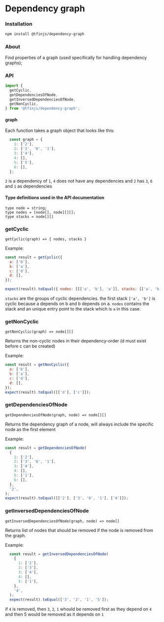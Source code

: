 Dependency graph
=======================

### Installation
```bash
npm install @tfinjs/dependency-graph
```

### About

Find properties of a graph (used specifically for handling dependency graphs);


### API

```javascript
import {
  getCyclic,
  getDependenciesOfNode,
  getInversedDependenciesOfNode,
  getNonCyclic,
} from '@tfinjs/dependency-graph';
```

#### graph

Each function takes a graph object that looks like this:
```javascript
  const graph = {
    1: ['2'],
    2: ['3', '6', '1'],
    3: ['4'],
    4: [],
    5: ['5'],
    6: [],
  };
```
`2` is a dependency of `1`, `4` does not have any dependencies and `2` has `3`, `6` and `1` as dependencies

#### Type definitions used in the API documentation
```
type node = string;
type nodes = [node[], node][][];
type stacks = node[][]
```

### getCyclic
`getCyclic(graph) => { nodes, stacks }`

Example:

```javascript
const result = getCyclic({
  a: ['b'],
  b: ['a'],
  c: ['d'],
  d: [],
});

expect(result).toEqual({ nodes: [[['a', 'b'], 'a']], stacks: [['a', 'b']] });
```

`stacks` are the groups of cyclic dependencies.
the first stack `['a', 'b']` is cyclic because a depends on b and b depends on a.
`nodes` contains the stack and an unique entry point to the stack which is `a` in this case.

### getNonCyclic

`getNonCyclic(graph) => node[][]`

Returns the non-cyclic nodes in their dependency-order (d must exist before c can be created)

Example:

```javascript
const result = getNonCyclic({
  a: ['b'],
  b: ['a'],
  c: ['d'],
  d: [],
});
expect(result).toEqual([['d'], ['c']]);
```

### getDependenciesOfNode
`getDependenciesOfNode(graph, node) => node[][]`

Returns the dependency graph of a node, will always include the specific node as the first element

Example:

```javascript
const result = getDependenciesOfNode(
  {
    1: ['2'],
    2: ['3', '6', '1'],
    3: ['4'],
    4: [],
    5: ['1'],
    6: [],
  },
  '2',
);
expect(result).toEqual([['2'], ['3', '6', '1'], ['4']]);

```

### getInversedDependenciesOfNode

`getInversedDependenciesOfNode(graph, node) => node[]`

Returns list of nodes that should be removed if the node is removed from the graph.

Example:

```javascript
  const result = getInversedDependenciesOfNode(
    {
      1: ['2'],
      2: ['3'],
      3: ['4'],
      4: [],
      5: ['1'],
    },
    '4',
  );
  expect(result).toEqual(['3', '2', '1', '5']);

```
if `4` is removed, then `3`, `2`, `1` whould be removed first as they depend on `4` and then 5 would be removed as it depends on `1`
